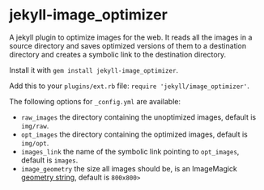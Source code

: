 # jekyll-image_optimizer
A jekyll plugin to optimize images for the web.
It reads all the images in a source directory and saves optimized versions of them to a destination directory
and creates a symbolic link to the destination directory.

Install it with `gem install jekyll-image_optimizer`.

Add this to your `plugins/ext.rb` file: `require 'jekyll/image_optimizer'`.

The following options for `_config.yml` are available:

  - `raw_images` the directory containing the unoptimized images, default is `img/raw`.
  - `opt_images` the directory containing the optimized images, default is `img/opt`.
  - `images_link` the name of the symbolic link pointing to `opt_images`, default is `images`.
  - `image_geometry` the size all images should be, is an ImageMagick [geometry string](http://www.imagemagick.org/RMagick/doc/imusage.html#geometry), default is `800x800>`